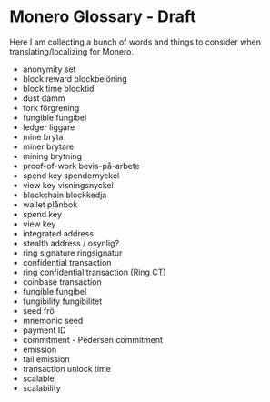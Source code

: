 Monero Glossary - Draft
=======================

Here I am collecting a bunch of words and things to consider when 
translating/localizing for Monero.

* anonymity set	
* block reward	blockbelöning
* block time	blocktid
* dust	damm
* fork	förgrening
* fungible	fungibel
* ledger	liggare
* mine	bryta
* miner	brytare
* mining	brytning
* proof-of-work	bevis-på-arbete
* spend key	spendernyckel
* view key	visningsnyckel
* blockchain	blockkedja
* wallet	plånbok
* spend key
* view key
* integrated address
* stealth address / osynlig?
* ring signature	ringsignatur
* confidential transaction
* ring confidential transaction (Ring CT)
* coinbase transaction
* fungible	fungibel
* fungibility	fungibilitet
* seed	frö
* mnemonic seed 
* payment ID
* commitment - Pedersen commitment
* emission
* tail emission
* transaction unlock time
* scalable
* scalability
